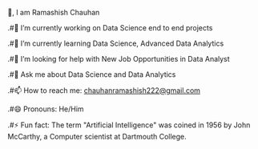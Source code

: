 👋, I am Ramashish Chauhan

.#🔭 I’m currently working on Data Science end to end projects

.#🌱 I’m currently learning Data Science, Advanced Data Analytics

.#🤔 I’m looking for help with New Job Opportunities in Data Analyst

.#💬 Ask me about Data Science and Data Analytics

.#📫 How to reach me: chauhanramashish222@gmail.com

.#😄 Pronouns: He/Him

.#⚡ Fun fact: The term "Artificial Intelligence" was coined in 1956 by John McCarthy, a Computer scientist at Dartmouth College.
